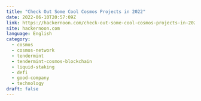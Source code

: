 ```yaml
---
title: "Check Out Some Cool Cosmos Projects in 2022"
date: 2022-06-10T20:57:09Z
link: https://hackernoon.com/check-out-some-cool-cosmos-projects-in-2022?source=rss&utm_medium=RSS&utm_source=news.12bit.vn
site: hackernoon.com
language: English
category:
  - cosmos
  - cosmos-network
  - tendermint
  - tendermint-cosmos-blockchain
  - liquid-staking
  - defi
  - good-company
  - technology
draft: false
---
```


